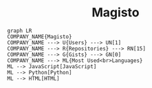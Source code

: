 <h1 align="center">Magisto</h1>

```mermaid
graph LR
COMPANY_NAME{Magisto}
COMPANY_NAME ---> U{Users} ---> UN[1]
COMPANY_NAME ---> R{Repositories} ---> RN[15]
COMPANY_NAME ---> G{Gists} ---> GN[0]
COMPANY_NAME ---> ML{Most Used<br>Languages}
ML --> JavaScript[JavaScript]
ML --> Python[Python]
ML --> HTML[HTML]
```
